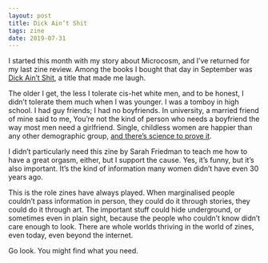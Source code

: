 ```yaml
---
layout: post
title: Dick Ain’t Shit
tags: zine
date: 2019-07-31
---
```


I started this month with my story about Microcosm, and I’ve returned for my last zine review. Among the books I bought that day in September was [Dick Ain’t Shit](https://microcosmpublishing.com/catalog/zines/6323), a title that made me laugh. 

The older I get, the less I tolerate cis-het white men, and to be honest, I didn’t tolerate them much when I was younger. I was a tomboy in high school. I had guy friends; I had no boyfriends. In university, a married friend of mine said to me, You’re not the kind of person who needs a boyfriend the way most men need a girlfriend. Single, childless women are happier than any other demographic group, [and there’s science to prove it](https://www.theguardian.com/lifeandstyle/2019/may/25/women-happier-without-children-or-a-spouse-happiness-expert).

I didn’t particularly need this zine by Sarah Friedman to teach me how to have a great orgasm, either, but I support the cause. Yes, it’s funny, but it’s also important. It’s the kind of information many women didn’t have even 30 years ago. 

This is the role zines have always played. When marginalised people couldn’t pass information in person, they could do it through stories, they could do it through art. The important stuff could hide underground, or sometimes even in plain sight, because the people who couldn’t know didn’t care enough to look. There are whole worlds thriving in the world of zines, even today, even beyond the internet. 

Go look. You might find what you need. 
